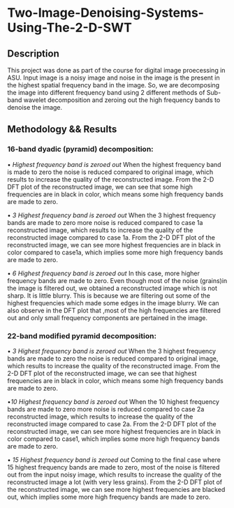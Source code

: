 # Two-Image-Denoising-Systems-Using-The-2-D-SWT
## Description
This project was done as part of the course for digital image proecessing in ASU.
Input image is a noisy image and noise in the image is the present in the highest spatial frequency band in the image. So, we are decomposing the image into different frequency band using 2 different methods of Sub-band wavelet decomposition and zeroing out the high frequency bands to denoise the image.
## Methodology && Results
 ### 16-band dyadic (pyramid) decomposition:
 •  _Highest frequency band is zeroed out_
When the highest frequency band is made to zero the noise is reduced compared to original image, which results to increase the quality of the reconstructed image. From the 2-D DFT plot of the reconstructed image, we can see that some high frequencies are in black in color, which means some high frequency bands are made to zero.

•  _3 Highest frequency band is zeroed out_
When the 3 highest frequency bands are made to zero more noise is reduced compared to case 1a reconstructed image, which results to increase the quality of the reconstructed image compared to case 1a. From the 2-D DFT plot of the reconstructed image, we can see more highest frequencies are in black in color compared to case1a, which implies some more high frequency bands are made to zero.

•  _6 Highest frequency band is zeroed out_
In this case, more higher frequency bands are made to zero. Even though most of the noise (grains)in the image is filtered out, we obtained a reconstructed image which is not sharp. It is little blurry. This is because we are filtering out some of the highest frequencies which made some edges in the image blurry. We can also observe in the DFT plot that ,most of the high frequencies are filtered out and only small frequency components are pertained in the image.
### 22-band modified pyramid decomposition:
• _3 Highest frequency band is zeroed out_
When the 3 highest frequency bands are made to zero the noise is reduced compared to original image, which results to increase the quality of the reconstructed image. From the 2-D DFT plot of the reconstructed image, we can see that highest frequencies are in black in color, which means some high frequency bands are made to zero.

•_10 Highest frequency band is zeroed out_
When the 10 highest frequency bands are made to zero more noise is reduced compared to case 2a reconstructed image, which results to increase the quality of the reconstructed image compared to case 2a. From the 2-D DFT plot of the reconstructed image, we can see more highest frequencies are in black in color compared to case1, which implies some more high frequency bands are made to zero.

• _15 Highest frequency band is zeroed out_
Coming to the final case where 15 highest frequency bands are made to zero, most of the noise is filtered out from the input noisy image, which results to increase the quality of the reconstructed image a lot (with very less grains). From the 2-D DFT plot of the reconstructed image, we can see more highest frequencies are blacked out, which implies some more high frequency bands are made to zero.
